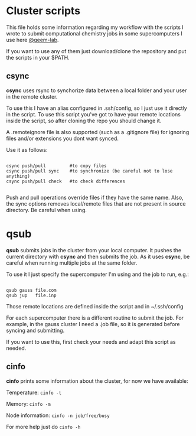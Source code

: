 # Cluster scripts

This file holds some information regarding my workflow with the scripts 
I wrote to submit computational chemistry jobs in some supercomputers I use here [@geem-lab](https://github.com/geem-lab). 

If you want to use any of them just download/clone the repository and put the scripts in your $PATH.

## csync

**csync** uses rsync to synchorize data between a local folder and your user in the remote cluster. 

To use this I have an alias configured in .ssh/config, so I just use it directly in the script. 
To use this script you've got to have your remote locations inside the script, so after cloning the repo you should change it.

A .remoteignore file is also supported (such as a .gitignore file) for ignoring files and/or extensions you dont want synced. 

Use it as follows:

```console
  
csync push/pull         #to copy files
csync push/pull sync    #to synchronize (be careful not to lose anything)
csync push/pull check   #to check differences
    
```

Push and pull operations override files if they have the same name. Also, the sync options removes local/remote files that are not present in source directory. Be careful when using.

# qsub

**qsub** submits jobs in the cluster from your local computer. 
It pushes the current directory with **csync** and then submits the job. As it uses **csync**, be careful when running multiple jobs at the same folder.  

To use it I just specify the supercomputer I'm using and the job to run, e.g.:

```console

qsub gauss file.com
qsub jup   file.inp

```

Those remote locations are defined inside the script and in ~/.ssh/config

For each supercomputer there is a different routine to submit the job. 
For example, in the gauss cluster I need a .job file, so it is generated before syncing and submitting.

If you want to use this, first check your needs and adapt this script as needed.

## cinfo

**cinfo** prints some information about the cluster, for now we have available:

Temperature: ```cinfo -t```

Memory: ```cinfo -m```

Node information: ```cinfo -n job/free/busy```

For more help just do ```cinfo -h```

